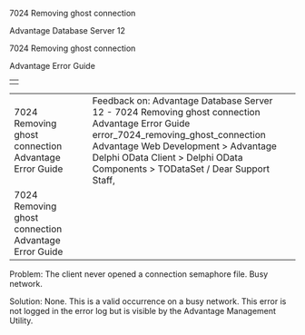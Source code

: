 7024 Removing ghost connection




Advantage Database Server 12  

7024 Removing ghost connection

Advantage Error Guide

|  |
| --- |
|  |

|  |  |  |  |  |
| --- | --- | --- | --- | --- |
| 7024 Removing ghost connection  Advantage Error Guide |  |  | Feedback on: Advantage Database Server 12 - 7024 Removing ghost connection Advantage Error Guide error\_7024\_removing\_ghost\_connection Advantage Web Development > Advantage Delphi OData Client > Delphi OData Components > TODataSet / Dear Support Staff, |  |
| 7024 Removing ghost connection  Advantage Error Guide |  |  |  |  |

Problem: The client never opened a connection semaphore file. Busy network.

Solution: None. This is a valid occurrence on a busy network. This error is not logged in the error log but is visible by the Advantage Management Utility.